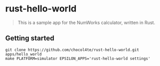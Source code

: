 # rust-hello-world

>This is a sample app for the NumWorks calculator, written in Rust.

## Getting started

```
git clone https://github.com/chocol4te/rust-hello-world.git apps/hello_world
make PLATFORM=simulator EPSILON_APPS='rust-hello-world settings'
```
